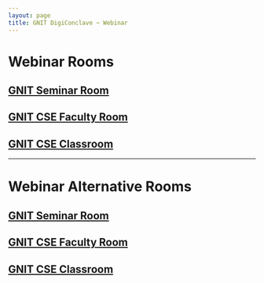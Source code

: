 ```yaml
---
layout: page
title: GNIT DigiConclave ~ Webinar
---
```


# Webinar Rooms


## [GNIT Seminar Room](https://bbb.cyber4edu.org/b/gni-jpd-xtf)

## [GNIT CSE Faculty Room](https://bbb.cyber4edu.org/b/gni-cd6-kv3)

## [GNIT CSE Classroom](https://bbb.cyber4edu.org/b/gni-v4k-64r)


---


# Webinar Alternative Rooms


## [GNIT Seminar Room](https://bbb.jitsi.world/b/gni-y74-zju)

## [GNIT CSE Faculty Room](https://bbb.jitsi.world/b/gni-w26-ukt)

## [GNIT CSE Classroom](https://bbb.jitsi.world/b/gni-yzp-c4m)
